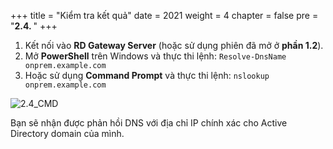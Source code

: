 +++
title = "Kiểm tra kết quả"
date = 2021
weight = 4
chapter = false
pre = "<b>2.4. </b>"
+++

1. Kết nối vào **RD Gateway Server** (hoặc sử dụng phiên đã mở ở **phần 1.2**).
2. Mở **PowerShell** trên Windows và thực thi lệnh: ```Resolve-DnsName onprem.example.com```
3. Hoặc sử dụng **Command Prompt** và thực thi lệnh: ```nslookup onprem.example.com```

![2.4_CMD](../../../images/2/2.4_Result.png?width=90pc)

Bạn sẽ nhận được phản hồi DNS với địa chỉ IP chính xác cho Active Directory domain của mình.